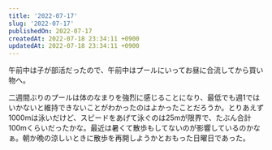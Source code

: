 ```yaml
---
title: '2022-07-17'
slug: '2022-07-17'
publishedOn: 2022-07-17
createdAt: 2022-07-18 23:34:11 +0900
updatedAt: 2022-07-18 23:34:11 +0900
---
```

午前中は子が部活だったので、午前中はプールにいってお昼に合流してから買い物へ。

二週間ぶりのプールは体のなまりを強烈に感じることになり、最低でも週1ではいかないと維持できないことがわかったのはよかったことだろうか。とりあえず1000mは泳いだけど、スピードをあげて泳ぐのは25mが限界で、たぶん合計100mくらいだったかな。最近は暑くて散歩もしてないのが影響しているのかなぁ。朝か晩の涼しいときに散歩を再開しようかとおもった日曜日であった。
